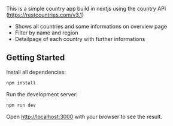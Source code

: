 This is a simple country app build in nextjs using the country API (https://restcountries.com/v3.1)
- Shows all countries and some informations on overview page
- Filter by name and region
- Detailpage of each country with further informations

## Getting Started

Install all dependencies:

```bash
npm install
```

Run the development server:

```bash
npm run dev
```

Open [http://localhost:3000](http://localhost:3000) with your browser to see the result.
